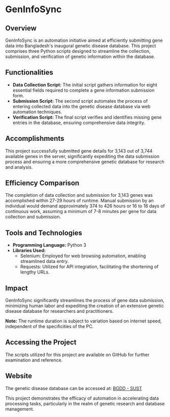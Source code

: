 # GenInfoSync

## Overview
GenInfoSync is an automation initiative aimed at efficiently submitting gene data into Bangladesh's inaugural genetic disease database. This project comprises three Python scripts designed to streamline the collection, submission, and verification of genetic information within the database.

## Functionalities
- **Data Collection Script:** The initial script gathers information for eight essential fields required to complete a gene information submission form.
- **Submission Script:** The second script automates the process of entering collected data into the genetic disease database via web automation techniques.
- **Verification Script:** The final script verifies and identifies missing gene entries in the database, ensuring comprehensive data integrity.

## Accomplishments
This project successfully submitted gene details for 3,143 out of 3,744 available genes in the server, significantly expediting the data submission process and ensuring a more comprehensive genetic database for research and analysis.

## Efficiency Comparison
The completion of data collection and submission for 3,143 genes was accomplished within 27-29 hours of runtime. Manual submission by an individual would demand approximately 374 to 426 hours or 16 to 18 days of continuous work, assuming a minimum of 7-8 minutes per gene for data collection and submission.

## Tools and Technologies
- **Programming Language:** Python 3
- **Libraries Used:**
  - Selenium: Employed for web browsing automation, enabling streamlined data entry.
  - Requests: Utilized for API integration, facilitating the shortening of lengthy URLs.

## Impact
GenInfoSync significantly streamlines the process of gene data submission, minimizing human labor and expediting the creation of an extensive genetic disease database for researchers and practitioners.

**Note:** The runtime duration is subject to variation based on internet speed, independent of the specificities of the PC.

## Accessing the Project
The scripts utilized for this project are available on GitHub for further examination and reference.

## Website
The genetic disease database can be accessed at: [BGDD - SUST](https://bgdd.sust.edu/)

This project demonstrates the efficacy of automation in accelerating data processing tasks, particularly in the realm of genetic research and database management.
